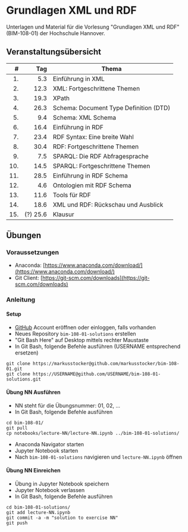 # Grundlagen XML und RDF 

Unterlagen und Material für die Vorlesung "Grundlagen XML und RDF" (BIM-108-01) der Hochschule Hannover.

## Veranstaltungsübersicht 

| #  | Tag  | Thema      |
| --:| ----:| ---------- |
|1.  | 5.3  | Einführung in XML |
|2.  | 12.3 | XML: Fortgeschrittene Themen |
|3.  | 19.3 | XPath |
|4.  | 26.3 | Schema: Document Type Definition (DTD) |  
|5.  | 9.4  | Schema: XML Schema |
|6.  | 16.4 | Einführung in RDF |
|7.  | 23.4 | RDF Syntax: Eine breite Wahl |
|8.  | 30.4 | RDF: Fortgeschrittene Themen |
|9.  | 7.5  | SPARQL: Die RDF Abfragesprache |
|10. | 14.5 | SPARQL: Fortgeschrittene Themen |
|11. | 28.5 | Einführung in RDF Schema |
|12. | 4.6  | Ontologien mit RDF Schema |
|13. | 11.6 | Tools für RDF |
|14. | 18.6 | XML und RDF: Rückschau und Ausblick |
|15. | (?) 25.6 | Klausur |

## Übungen

### Voraussetzungen

* Anaconda: [https://www.anaconda.com/download/](https://www.anaconda.com/download/)
* Git Client: [https://git-scm.com/downloads](https://git-scm.com/downloads)

### Anleitung

#### Setup

* [GitHub](https://github.com) Account eröffnen oder einloggen, falls vorhanden
* Neues Repository `bim-108-01-solutions` erstellen
* "Git Bash Here" auf Desktop mittels rechter Maustaste
* In Git Bash, folgende Befehle ausführen (USERNAME entsprechend ersetzen)

``` 
git clone https://markusstocker@github.com/markusstocker/bim-108-01.git
git clone https://USERNAME@github.com/USERNAME/bim-108-01-solutions.git
``` 

#### Übung NN Ausführen

* NN steht für die Übungsnummer: 01, 02, ...
* In Git Bash, folgende Befehle ausführen

```
cd bim-108-01/
git pull
cp notebooks/lecture-NN/lecture-NN.ipynb ../bim-108-01-solutions/
```

* Anaconda Navigator starten
* Jupyter Notebook starten
* Nach `bim-108-01-solutions` navigieren und `lecture-NN.ipynb` öffnen

#### Übung NN Einreichen

* Übung in Jupyter Notebook speichern
* Jupyter Notebook verlassen
* In Git Bash, folgende Befehle ausführen

```
cd bim-108-01-solutions/
git add lecture-NN.ipynb
git commit -a -m "solution to exercise NN"
git push
```
